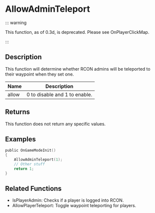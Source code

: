# AllowAdminTeleport

::: warning

This function, as of 0.3d, is deprecated. Please see OnPlayerClickMap.

:::

## Description

This function will determine whether RCON admins will be teleported to their waypoint when they set one.

| Name  | Description                   |
| ----- | ----------------------------- |
| allow | 0 to disable and 1 to enable. |

## Returns

This function does not return any specific values.

## Examples

```c
public OnGameModeInit()
{
    AllowAdminTeleport(1);
    // Other stuff
    return 1;
}
```

## Related Functions

- IsPlayerAdmin: Checks if a player is logged into RCON.
- AllowPlayerTeleport: Toggle waypoint teleporting for players.
